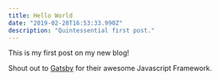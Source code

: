 ```yaml
---
title: Hello World
date: "2019-02-28T16:53:33.990Z"
description: "Quintessential first post."
---
```


This is my first post on my new blog!

Shout out to [Gatsby](https://www.gatsbyjs.org) for their awesome Javascript
Framework.
